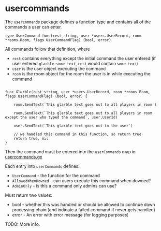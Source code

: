 # usercommands

The `usercommands` package defines a function type and contains all of the commands a user can enter.

```
type UserCommand func(rest string, user *users.UserRecord, room *rooms.Room, flags UserCommandFlag) (bool, error)
```

All commands follow that definition, where
* `rest` contains everything except the initial command the user entered (if user entered `glarble some text`, `rest` would contain `some text`)
* `user` is the user object executing the command
* `room` is the room object for the room the user is in while executing the command

```

func Glarble(rest string, user *users.UserRecord, room *rooms.Room, flags UserCommandFlag) (bool, error) {
    
    room.SendText(`This glarble text goes out to all players in room`)

    room.SendText(`This glarble text goes out to all players in room except the user who typed the command`, user.UserId)

    user.SendText(`This glarble text goes out to the user`)

    // we handled this command in this function, so return true
    return true, nil
}
```

Then the command must be entered into the `userCommands` map in [usercommands.go](/internal/scripting/usercommands.go)

Each entry into `userCommands` defines:
* `UserCommand` - the function for the command
* `AllowedWhenDowned` - can users execute this command when downed?
* `AdminOnly` - is this a command only admins can use?

Must return two values:
* bool - whether this was handled or should be allowed to continue down processing chain (and indicate a failed command if never gets handled)
* error - An error with error message (for logging purposes)
  
TODO: More info.

